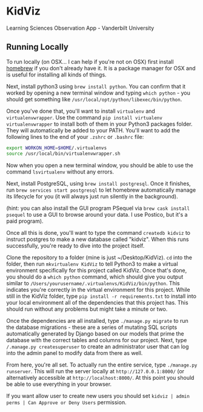 # KidViz
Learning Sciences Observation App - Vanderbilt University

## Running Locally

To run locally (on OSX... I can help if you're not on OSX) first install [homebrew](https://brew.sh/) if you
don't already have it. It is a package manager for OSX and is useful for installing all kinds of things.

Next, install python3 using `brew install python`. You can confirm that it worked by opening a new terminal
window and typing `which python` - you should get something like `/usr/local/opt/python/libexec/bin/python`.

Once you've done that, you'll want to install `virtualenv` and `virtualenvwrapper`. Use the command
`pip install virtualenv virtualenvwrapper` to install both of them in your Python3 packages folder. They will
automatically be added to your PATH. You'll want to add the following lines to the end of your `.zshrc` or `.bashrc`
file:

```bash
export WORKON_HOME=$HOME/.virtualenvs
source /usr/local/bin/virtualenvwrapper.sh
```

Now when you open a new terminal window, you should be able to use the command `lsvirtualenv` without any errors.

Next, install PostgreSQL, using `brew install postgresql`. Once it finishes, run `brew services start postgresql`
to let homebrew automatically manage its lifecycle for you (it will always just run silently in the background).

(hint: you can also install the GUI program PSequel via `brew cask install psequel` to use a GUI to browse around
your data. I use Postico, but it's a paid program).

Once all this is done, you'll want to type the command `createdb kidviz` to instruct postgres to make a new database
called "kidviz". When this runs successfully, you're ready to dive into the project itself.

Clone the repository to a folder (mine is just ~/Desktop/KidViz). `cd` into the folder, then run `mkvirtualenv KidViz`
to tell Python3 to make a virtual environment specifically for this project called KidViz. Once that's done, you 
should do a `which python` command, which should give you output similar to 
`/Users/yourusername/.virtualenvs/KidViz/bin/python`. This indicates you're correctly in the virtual environment
for this project. While still in the KidViz folder, type `pip install -r requirements.txt` to install into your local
environment all of the dependencies that this project has. This should run without any problems but might take a
minute or two.

Once the dependencies are all installed, type `./manage.py migrate` to run the database migrations - these are a
series of mutating SQL scripts automatically generated by Django based on our models that prime the database with
the correct tables and columns for our project. Next, type `/.manage.py createsuperuser` to create an administrator
user that can log into the admin panel to modify data from there as well.

From here, you're all set. To actually run the entire service, type `./manage.py runserver`. This will run the server
locally at `http://127.0.0.1:8000/` (or alternatively accessible at `http://localhost:8000/`. At this point you 
should be able to use everything in your browser.

If you want allow user to create new users you should set
`kidviz | admin perms | Can Approve or Deny Users` permission.